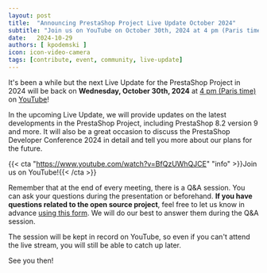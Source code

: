 ```yaml
---
layout: post
title:  "Announcing PrestaShop Project Live Update October 2024"
subtitle: "Join us on YouTube on October 30th, 2024 at 4 pm (Paris time) for the next Live Update!"
date:   2024-10-29
authors: [ kpodemski ]
icon: icon-video-camera
tags: [contribute, event, community, live-update]
---
```


It's been a while but the next Live Update for the PrestaShop Project in 2024 will be back on **Wednesday, October 30th, 2024** at [4 pm (Paris time)](https://time.is/1600_30_Oct_2024_in_Paris) on [YouTube](https://www.youtube.com/watch?v=BfQzUWhQJCE)!

In the upcoming Live Update, we will provide updates on the latest developments in the PrestaShop Project, including PrestaShop 8.2 version 9 and more. It will also be a great occasion to discuss the PrestaShop Developer Conference 2024 in detail and tell you more about our plans for the future.

{{< cta "https://www.youtube.com/watch?v=BfQzUWhQJCE" "info" >}}Join us on YouTube!{{< /cta >}} 

Remember that at the end of every meeting, there is a Q&A session. You can ask your questions during the presentation or beforehand.
**If you have questions related to the open source project**, feel free to let us know in advance [using this form](https://forms.gle/FWazuZnXBtFPauFZ7). We will do our best to answer them during the Q&A session.

The session will be kept in record on YouTube, so even if you can't attend the live stream, you will still be able to catch up later.

See you then!
